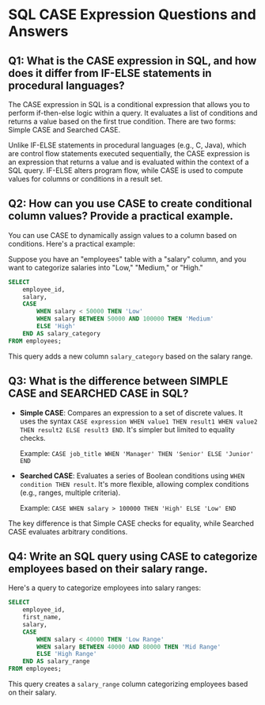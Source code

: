 # SQL CASE Expression Questions and Answers

## Q1: What is the CASE expression in SQL, and how does it differ from IF-ELSE statements in procedural languages?

The CASE expression in SQL is a conditional expression that allows you to perform if-then-else logic within a query. It evaluates a list of conditions and returns a value based on the first true condition. There are two forms: Simple CASE and Searched CASE.

Unlike IF-ELSE statements in procedural languages (e.g., C, Java), which are control flow statements executed sequentially, the CASE expression is an expression that returns a value and is evaluated within the context of a SQL query. IF-ELSE alters program flow, while CASE is used to compute values for columns or conditions in a result set.

## Q2: How can you use CASE to create conditional column values? Provide a practical example.

You can use CASE to dynamically assign values to a column based on conditions. Here's a practical example:

Suppose you have an "employees" table with a "salary" column, and you want to categorize salaries into "Low," "Medium," or "High."

```sql
SELECT 
    employee_id,
    salary,
    CASE 
        WHEN salary < 50000 THEN 'Low'
        WHEN salary BETWEEN 50000 AND 100000 THEN 'Medium'
        ELSE 'High'
    END AS salary_category
FROM employees;
```

This query adds a new column `salary_category` based on the salary range.

## Q3: What is the difference between SIMPLE CASE and SEARCHED CASE in SQL?

- **Simple CASE**: Compares an expression to a set of discrete values. It uses the syntax `CASE expression WHEN value1 THEN result1 WHEN value2 THEN result2 ELSE result3 END`. It's simpler but limited to equality checks.

  Example: `CASE job_title WHEN 'Manager' THEN 'Senior' ELSE 'Junior' END`

- **Searched CASE**: Evaluates a series of Boolean conditions using `WHEN condition THEN result`. It's more flexible, allowing complex conditions (e.g., ranges, multiple criteria).

  Example: `CASE WHEN salary > 100000 THEN 'High' ELSE 'Low' END`

The key difference is that Simple CASE checks for equality, while Searched CASE evaluates arbitrary conditions.

## Q4: Write an SQL query using CASE to categorize employees based on their salary range.

Here's a query to categorize employees into salary ranges:

```sql
SELECT 
    employee_id,
    first_name,
    salary,
    CASE 
        WHEN salary < 40000 THEN 'Low Range'
        WHEN salary BETWEEN 40000 AND 80000 THEN 'Mid Range'
        ELSE 'High Range'
    END AS salary_range
FROM employees;
```

This query creates a `salary_range` column categorizing employees based on their salary.